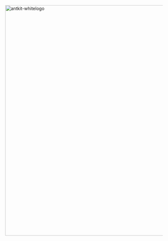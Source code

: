 <img width="1408" height="736" alt="antkit-whitelogo" src="https://github.com/user-attachments/assets/28aa5001-fb64-452f-9ec7-17137312aea4" />
